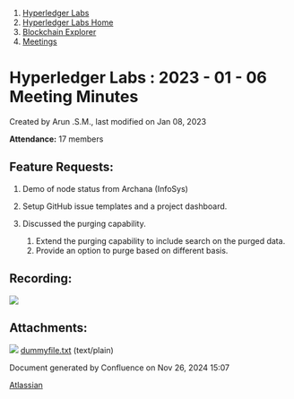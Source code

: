1. [Hyperledger Labs](index.html)
2. [Hyperledger Labs Home](Hyperledger-Labs-Home_20283400.html)
3. [Blockchain Explorer](Blockchain-Explorer_20294340.html)
4. [Meetings](Meetings_20290580.html)

# Hyperledger Labs : 2023 - 01 - 06 Meeting Minutes

Created by Arun .S.M., last modified on Jan 08, 2023

**Attendance:** 17 members

## Feature Requests:

1. Demo of node status from Archana (InfoSys)
2. Setup GitHub issue templates and a project dashboard.
3. Discussed the purging capability.
   
   1. Extend the purging capability to include search on the purged data.
   2. Provide an option to purge based on different basis.

## Recording:

![](plugins/servlet/confluence/placeholder/unknown-attachment)

## Attachments:

![](images/icons/bullet_blue.gif) [dummyfile.txt](attachments/20290593/20294346.txt) (text/plain)

Document generated by Confluence on Nov 26, 2024 15:07

[Atlassian](http://www.atlassian.com/)
